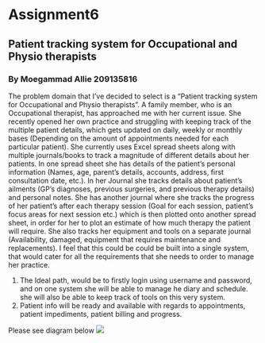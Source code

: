 # Assignment6
## Patient tracking system for Occupational and Physio therapists
### By Moegammad Allie 209135816

The problem domain that I’ve decided to select is a “Patient tracking system for Occupational and Physio therapists”.  A family member, who is an Occupational therapist, has approached me with her current issue. She recently opened her own practice and struggling with keeping track of the multiple patient details, which gets updated on daily, weekly or monthly bases (Depending on the amount of appointments needed for each particular patient). 
She currently uses Excel spread sheets along with multiple journals/books to track a magnitude of different details about her patients. In one spread sheet she has details of the patient’s personal information (Names, age, parent’s details, accounts, address, first consultation date, etc.). In her Journal she tracks details about patient’s ailments (GP’s diagnoses, previous surgeries, and previous therapy details) and personal notes. She has another journal where she tracks the progress of her patient’s after each therapy session (Goal for each session, patient’s focus areas for next session etc.) which is then plotted onto another spread sheet, in order for her to plot an estimate of how much therapy the patient will require. She also tracks her equipment and tools on a separate journal (Availability, damaged, equipment that requires maintenance and replacements).
I feel that this could be could be built into a single system, that would cater for all the requirements that she needs to order to manage her practice. 

1. The Ideal path, would be to firstly login using username and password, and on one system she will be able to manage he diary and schedule. she will also be able to keep track of tools on this very system.
2. Patient info will be ready and available with regards to appointments, patient impediments, patient billing and progress.

Please see diagram below
![](images/Main.jpg)
